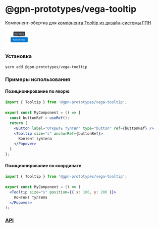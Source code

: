 # @gpn-prototypes/vega-tooltip

Компонент-обертка для [компонента Tooltip из дизайн-системы ГПН](https://ui-kit.gpn.vercel.app/?path=/story/components-tooltip--tooltip-positioned-by-coords-story)

<img src="docs/pic-1.png" height="50">

### Установка

```
yarn add @gpn-prototypes/vega-tooltip
```

### Примеры использования

#### Позиционирование по якорю

```jsx
import { Tooltip } from '@gpn-prototypes/vega-tooltip';

export const MyComponent = () => {
  const buttonRef = useRef();
  return (
    <Button label="Открыть тултип" type="button" ref={buttonRef} />
    <Tooltip size="s" anchorRef={buttonRef}>
      Контент тултипа
    </Popover>
  )
};
```

#### Позиционирование по координате

```jsx
import { Tooltip } from '@gpn-prototypes/vega-tooltip';

export const MyComponent = () => (
  <Tooltip size="s" position={{ x: 100, y: 200 }}>
    Контент тултипа
  </Popover>
);
```

### [API](https://ui-kit.gpn.vercel.app/?path=/docs/components-tooltip--tooltip-positioned-by-anchor-story)
